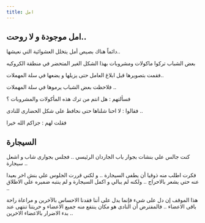 ```yaml
---
title: امل 
---
```


امل موجودة و لا روحت..
---

دائماً هناك بصيص أمل يتخلل العشوائية التي نعيشها.. 

بعض الشباب تركوا ماكولات ومشروبات بهذا الشكل الغير المتحضر في منطقة الكروكيه

فقمت بتصويرها قبل ابلاغ العامل حتى يزيلها و يضعها في سلة  المهملات..

فلاحظت بعض الشباب يرموها في سلة المهملات ..

فسألتهم : هل انتم من ترك هذه المأكولات والمشروبات ؟ 

فقالوا : لا احنا شلناها حتى نحافظ على شكل  الحضارى للنادى  ..

فقلت لهم : جزاكم الله خيرا 

السيجارة
---

كنت جالس علي بنشات بجوار باب  الجاردان الرئيسي .. فجلس بجوارى شاب و اشعل سيجارة .. 

فكرت اطلب منه ذوقيا أن يطفى السيجارة .. و لكني قررت الجلوس علي بنش اخر بعيدا عنه حتي يشعر بالاحراج .. ولكنه لم يبالي و اكمل السيجارة  و لم ينتبه ضميره علي الاطلاق ..

هذا الموقف إن دل على شيء فإنما يدل على أننا فقدنا الاحساس بالآخرين  و مراعاة راحة باقى الاعضاء .. فالمفترض أن النادى هو مكان ينتفع منه جميع الاعضاء و حريتنا تنتهى عند بدء الاضرار بالاعضاء الاخرين ..  